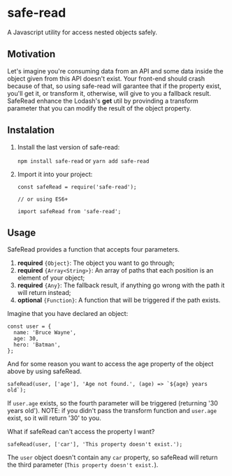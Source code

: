 
# safe-read
A Javascript utility for access nested objects safely.

## Motivation
Let's imagine you're consuming data from an API and some data inside the object given from this API doesn't exist. Your front-end should crash because of that, so using safe-read will garantee that if the property exist, you'll get it, or transform it, otherwise, will give to you a fallback result.
SafeRead enhance the Lodash's **get** util by provinding a transform parameter that you can modify the result of the object property.

## Instalation

1. Install the last version of safe-read:

   `npm install safe-read` or `yarn add safe-read`

2. Import it into your project:

   `const safeRead = require('safe-read');`
   
   `// or using ES6+`
   
   `import safeRead from 'safe-read';`

## Usage
SafeRead provides a function that accepts four parameters.
1. **required** `{Object}`: The object you want to go through;
2. **required** `{Array<String>}`: An array of paths that each position is an element of your object;
3. **required**  `{Any}`: The fallback result, if anything go wrong with the path it will return instead;
4. **optional** `{Function}`: A function that will be triggered if the path exists.

Imagine that you have declared an object:

    const user = {
	  name: 'Bruce Wayne',
	  age: 30,
	  hero: 'Batman',
	};

And for some reason you want to access the age property of the object above by using safeRead.

    safeRead(user, ['age'], 'Age not found.', (age) => `${age} years old`);

If  `user.age` exists, so the fourth parameter will be triggered (returning '30 years old').
NOTE: if you didn't pass the transform function and `user.age` exist, so it will return '30' to you.

What if safeRead can't access the property I want?

    safeRead(user, ['car'], 'This property doesn't exist.');
  
  The `user` object doesn't contain any `car` property, so safeRead will return the third parameter (`This property doesn't exist.`).
